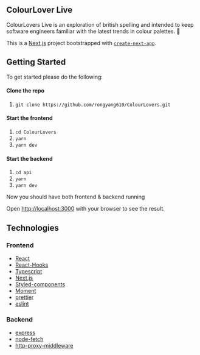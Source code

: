 ## ColourLover Live
ColourLovers Live is an exploration of british spelling and intended to keep software engineers familiar with the latest trends in colour palettes. 🎨

This is a [Next.js](https://nextjs.org/) project bootstrapped with [`create-next-app`](https://github.com/vercel/next.js/tree/canary/packages/create-next-app).

## Getting Started

To get started please do the following:

#### Clone the repo 
1. `git clone https://github.com/rongyang610/ColourLovers.git`

#### Start the frontend
1. `cd ColourLovers`
2. `yarn`
3. `yarn dev`

#### Start the backend
1. `cd api`
2. `yarn`
3. `yarn dev`

Now you should have both frontend & backend running

Open [http://localhost:3000](http://localhost:3000) with your browser to see the result.

## Technologies
### Frontend
- [React](https://reactjs.org/docs/getting-started.html)
- [React-Hooks](https://reactjs.org/docs/hooks-intro.html)
- [Typescript](https://www.typescriptlang.org/)
- [Next.js](https://nextjs.org/docs/getting-started)
- [Styled-components](https://styled-components.com/)
- [Moment](https://momentjs.com/docs/)
- [prettier](https://prettier.io/docs/en/index.html)
- [eslint](https://eslint.org/docs/user-guide/getting-started)
### Backend
- [express](https://expressjs.com/)
- [node-fetch](https://github.com/node-fetch/node-fetch)
- [http-proxy-middleware](https://github.com/chimurai/http-proxy-middleware#readme)

